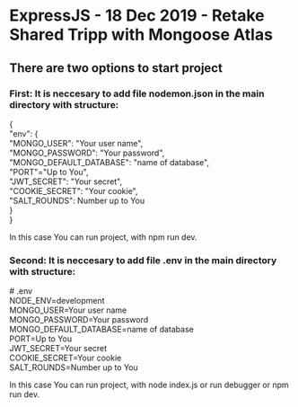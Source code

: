 # ExpressJS - 18 Dec 2019 - Retake Shared Tripp with Mongoose Atlas


## There are two options to start project

### First: It is neccesary to add file nodemon.json in the main directory with structure:

{\
    "env": {\
        "MONGO_USER": "Your user name",\
        "MONGO_PASSWORD": "Your password",\
        "MONGO_DEFAULT_DATABASE": "name of database",\
        "PORT"="Up to You",\
        "JWT_SECRET": "Your secret",\
        "COOKIE_SECRET": "Your cookie",\
        "SALT_ROUNDS": Number up to You\
    }\
}

In this case You can run project, with npm run dev.

### Second: It is neccesary to add file .env in the main directory with structure:

\# .env\
NODE_ENV=development\
MONGO_USER=Your user name\
MONGO_PASSWORD=Your password\
MONGO_DEFAULT_DATABASE=name of database\
PORT=Up to You\
JWT_SECRET=Your secret\
COOKIE_SECRET=Your cookie\
SALT_ROUNDS=Number up to You

In this case You can run project, with node index.js or run debugger or npm run dev.